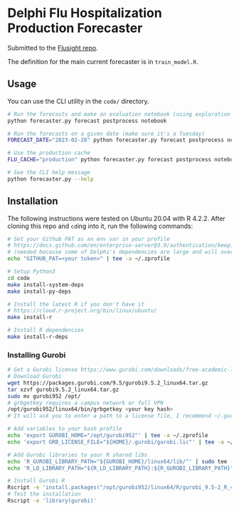 # Delphi Flu Hospitalization Production Forecaster

Submitted to the [Flusight repo](https://github.com/cmu-delphi/Flusight-forecast-data).

The definition for the main current forecaster is in `train_model.R`.

## Usage

You can use the CLI utility in the `code/` directory.

```sh
# Run the forecasts and make an evaluation notebook (using exploration cache)
python forecaster.py forecast postprocess notebook

# Run the forecasts on a given date (make sure it's a Tuesday)
FORECAST_DATE="2023-02-28" python forecaster.py forecast postprocess notebook

# Use the production cache
FLU_CACHE="production" python forecaster.py forecast postprocess notebook

# See the CLI help message
python forecaster.py --help
```

## Installation

The following instructions were tested on Ubuntu 20.04 with R 4.2.2.
After cloning this repo and `cd`ing into it, run the following commands:

```sh
# Set your Github PAT as an env var in your profile
# https://docs.github.com/en/enterprise-server@3.9/authentication/keeping-your-account-and-data-secure/managing-your-personal-access-tokens
# (needed because some of Delphi's dependencies are large and will overload the unauthenticated Github API)
echo "GITHUB_PAT=<your token>" | tee -a ~/.zprofile

# Setup Python3
cd code
make install-system-deps
make install-py-deps

# Install the latest R if you don't have it
# https://cloud.r-project.org/bin/linux/ubuntu/
make install-r

# Install R dependencies
make install-r-deps
```

### Installing Gurobi

```sh
# Get a Gurobi license https://www.gurobi.com/downloads/free-academic-license/
# Download Gurobi
wget https://packages.gurobi.com/9.5/gurobi9.5.2_linux64.tar.gz
tar xzvf gurobi9.5.2_linux64.tar.gz
sudo mv gurobi952 /opt/
# grbgetkey requires a campus network or full VPN
/opt/gurobi952/linux64/bin/grbgetkey <your key hash>
# It will ask you to enter a path to a license file, I recommend ~/.gurobi/gurobi.lic

# Add variables to your bash profile
echo 'export GUROBI_HOME="/opt/gurobi952"' | tee -a ~/.zprofile
echo 'export GRB_LICENSE_FILE="${HOME}/.gurobi/gurobi.lic"' | tee -a ~/.zprofile

# Add Gurobi libraries to your R shared libs
echo 'R_GUROBI_LIBRARY_PATH="${GUROBI_HOME}/linux64/lib/"' | sudo tee -a /etc/R/ldpaths
echo 'R_LD_LIBRARY_PATH="${R_LD_LIBRARY_PATH}:${R_GUROBI_LIBRARY_PATH}"' | sudo tee -a /etc/R/ldpaths

# Install Gurobi R
Rscript -e 'install.packages("/opt/gurobi952/linux64/R/gurobi_9.5-2_R_4.2.0.tar.gz", repos=NULL)'
# Test the installation
Rscript -e 'library(gurobi)'
```